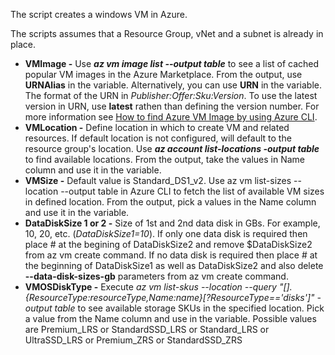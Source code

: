 The script creates a windows VM in Azure.

The scripts assumes that a Resource Group, vNet and a subnet is already in place.

- **VMImage -** Use **_az vm image list --output table_** to see a list of cached popular VM images in the Azure Marketplace. From the output, use **URNAlias** in the variable. Alternatively, you can use **URN** in the variable. The format of the URN in _Publisher:Offer:Sku:Version_. To use the latest version in URN, use **latest** rathen than defining the version number. For more information see [How to find Azure VM Image by using Azure CLI](https://docs.microsoft.com/en-us/azure/virtual-machines/linux/cli-ps-findimage). 
- **VMLocation -** Define location in which to create VM and related resources. If default location is not configured, will default to the resource group's location. Use **_az account list-locations -output table_** to find available locations. From the output, take the values in Name column and use it in the variable.
- **VMSize -** Default value is Standard_DS1_v2. Use az vm list-sizes --location <locationame> --output table in Azure CLI to fetch the list of available VM sizes in defined location. From the output, pick a values in the Name column and use it in the variable. 
- **DataDiskSize 1 or 2 -** Size of 1st and 2nd data disk in GBs. For example, 10, 20, etc. (_DataDiskSize1=10_). If only one data disk is required then place # at the begining of DataDiskSize2 and remove $DataDiskSize2 from az vm create command. If no data disk is required then place # at the beginning of DataDiskSize1 as well as DataDiskSize2 and also delete **--data-disk-sizes-gb** parameters from az vm create command.
- **VMOSDiskType -** Execute _az vm list-skus --location <locationname> --query "[].{ResourceType:resourceType,Name:name}[?ResourceType=='disks']" -output table_ to see available storage SKUs in the specified location. Pick a value from the Name column and use in the variable. Possible values are Premium_LRS or StandardSSD_LRS or Standard_LRS or UltraSSD_LRS or Premium_ZRS or StandardSSD_ZRS

